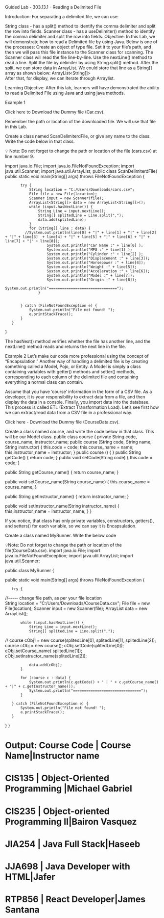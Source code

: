 
Guided Lab - 303.13.1 - Reading a Delimited File 

Introduction:
For separating a delimited file, we can use:

String class - has a split() method to identify the comma delimiter and split the row into fields.
Scanner class - has a useDelimiter() method to identify the comma delimiter and split the row into fields.
Objective: 
In this Lab, we will demonstrate how to read a Delimited file by using Java. Below is one of the processes:
Create an object of type file. Set it to your file’s path, and then we will pass this file instance to the Scanner class for scanning. The Scanner class will read the file line-by-line. 
Use the nextLine() method to read a line.
Split the file by delimiter by using String.split() method.
After the split, we can store data in ArrayList. We could store that line as a String[] array as shown below:
ArrayList<String[]>  
After that, for display, we can Iterate through Arraylist.


Learning Objective: 
After this lab, learners will have demonstrated the ability to read a Delimited File using Java and using java methods.

Example 1

Click here to Download the Dummy file (Car.csv).

Remember the path or location of the downloaded file. We will use that file in this Lab.

Create a class named ScanDelimiterdFile, or give any name to the class. Write the code below in that class.

💡 Note: Do not forget to change the path or location of the file (cars.csv) at line number 9.

import java.io.File;
import java.io.FileNotFoundException;
import java.util.Scanner;
import java.util.ArrayList;
public class ScanDelimiterdFile{
   public static void main(String[] args) throws FileNotFoundException {


           try {
               String location = "C:/Users/Downloads/cars.csv";
               File file = new File(location);
               Scanner input = new Scanner(file);
               ArrayList<String[]> data = new ArrayList<String[]>();
               while (input.hasNextLine()) {
                   String Line = input.nextLine();
                   String[] splitedLine = Line.split(",");
                   data.add(splitedLine);
               }
               for (String[] line : data) {
             //System.out.println(line[0] + "|" + line[1] + "|" + line[2] + "|" + line[3]  + line[4] + "|" + line[5] + "|" + line[6] + "|" + line[7] + "|" + line[8]);
                       System.out.println("Car Name :" + line[0] );
                       System.out.println("MPG :" + line[1] );
                       System.out.println("Cylinder :" + line[2] );
                       System.out.println("Displacement :" + line[3]);
                       System.out.println("Horsepower :" + line[4]);
                       System.out.println("Weight :" + line[5]);
                       System.out.println("Acceleration :" + line[6]);
                       System.out.println("Model :" + line[7]);
                       System.out.println("Origin :" + line[8]);
                       System.out.println("===============================");
                   }


           } catch (FileNotFoundException e) {
               System.out.println("File not found! ");
               e.printStackTrace();
           }
       }
   }




The hasNext() method verifies whether the file has another line, and the nextLine() method reads and returns the next line in the file.





Example 2
Let’s make our code more professional using the concept of “Encapsulation.”
Another way of handling a delimited file is by creating something called a Model, Pojo, or Entity.
A Model is simply a class containing variables with getter() methods and setter() methods, corresponding to each column of the delimited file and containing everything a normal class can contain.

Assume that you have ‘course’ information in the form of a CSV file. As a developer, it is your responsibility to extract data from a file, and then display the data in a console. Finally, you import data into the database. This process is called ETL (Extract Transformation Load). Let’s see first how we can extract/read data from a CSV file in a professional way.

Click here - Download the Dummy file (CourseData.csv).

Create a class named course, and write the code below in that class. This will be our Model class.
public class course {
   private String code, course_name, instructor_name;
   public course (String code, String name, String instructor) {
       this.code = code;
       this.course_name = name;
       this.instructor_name = instructor;
   }
   public course () {
   }
   public String getCode() {
       return code;
   }
   public void setCode(String code) {
       this.code = code;
   }

   public String getCourse_name() {
       return course_name;
   }

   public void setCourse_name(String course_name) {
       this.course_name = course_name;
   }

   public String getInstructor_name() {
       return instructor_name;
   }

   public void setInstructor_name(String instructor_name) {
       this.instructor_name = instructor_name;
   }
}


If you notice, that class has only private variables, constructors, getters(), and setters() for each variable, so we can say it is Encapsulation.



Create a class named MyRunner. Write the below code

💡Note: Do not forget to change the path or location of the file(CourseData.csv).
import java.io.File;
import java.io.FileNotFoundException;
import java.util.ArrayList;
import java.util.Scanner;

public class MyRunner {

   public static void main(String[] args) throws FileNotFoundException {

       try {
//-----  change file path, as per your file location         
  String location = "C:/Users/Downloads/CourseData.csv";
           File file = new File(location);
           Scanner input = new Scanner(file);
           ArrayList<course> data = new ArrayList<course>();

           while (input.hasNextLine()) {
               String Line = input.nextLine();
               String[] splitedLine = Line.split(",");
   
// course cObj1 = new course(splitedLine[0], splitedLine[1], splitedLine[2]);
               course cObj = new course();
               cObj.setCode(splitedLine[0]);
               cObj.setCourse_name( splitedLine[1]);
               cObj.setInstructor_name(splitedLine[2]);

               data.add(cObj);
           }

           for (course c : data) {
               System.out.println(c.getCode() + " | " + c.getCourse_name() + "|" + c.getInstructor_name());
               System.out.println("===============================");
           }

       } catch (FileNotFoundException e) {
           System.out.println("File not found! ");
           e.printStackTrace();
       }
   }
}



Output:
Course Code | Course Name|Instructor name
===============================
CIS135 | Object-Oriented Programming |Michael Gabriel
===============================
CIS235 | Object-oriented Programming II|Bairon Vasquez
===============================
JIA254 | Java Full Stack|Haseeb
===============================
JJA698 | Java Developer with HTML|Jafer
===============================
RTP856 | React Developer|James Santana
===============================









